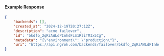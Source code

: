<!-- Code generated for API Clients. DO NOT EDIT. -->

#### Example Response

```json
{
	"backends": [],
	"created_at": "2024-12-19T20:27:12Z",
	"description": "acme failover",
	"id": "bkdfo_2qRzAWLdPInhdFLS1RliTMIx5Cg",
	"metadata": "{\"environment\": \"production\"}",
	"uri": "https://api.ngrok.com/backends/failover/bkdfo_2qRzAWLdPInhdFLS1RliTMIx5Cg"
}
```
